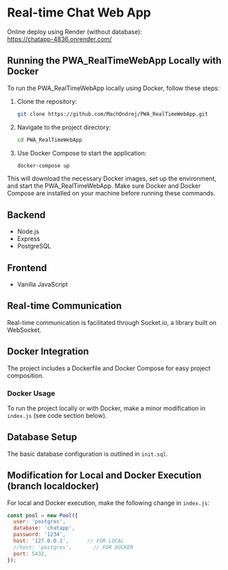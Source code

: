 # Real-time Chat Web App
Online deploy using Render (without database):  
https://chatapp-4836.onrender.com/  

## Running the PWA_RealTimeWebApp Locally with Docker

To run the PWA_RealTimeWebApp locally using Docker, follow these steps:

1. Clone the repository:

    ```bash
    git clone https://github.com/MachOndrej/PWA_RealTimeWebApp.git
    ```

2. Navigate to the project directory:

    ```bash
    cd PWA_RealTimeWebApp
    ```

3. Use Docker Compose to start the application:

    ```bash
    docker-compose up
    ```

This will download the necessary Docker images, set up the environment, and start the PWA_RealTimeWebApp. Make sure Docker and Docker Compose are installed on your machine before running these commands.

## Backend
- Node.js
- Express
- PostgreSQL

## Frontend
- Vanilla JavaScript

## Real-time Communication
Real-time communication is facilitated through Socket.io, a library built on WebSocket.

## Docker Integration
The project includes a Dockerfile and Docker Compose for easy project composition.

### Docker Usage
To run the project locally or with Docker, make a minor modification in `index.js` (see code section below).

## Database Setup
The basic database configuration is outlined in `init.sql`.

## Modification for Local and Docker Execution (branch localdocker)
For local and Docker execution, make the following change in `index.js`:

```javascript
const pool = new Pool({
  user: 'postgres',
  database: 'chatapp',
  password: '1234',
  host: '127.0.0.1',      // FOR LOCAL
  //host: 'postgres',       // FOR DOCKER
  port: 5432,
});
